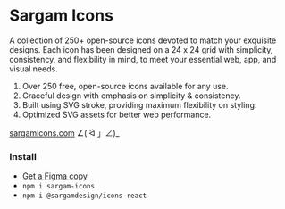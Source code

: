# Sargam Icons
A collection of 250+ open-source icons devoted to match your exquisite designs. Each icon has been designed on a 24 x 24 grid with simplicity, consistency, and flexibility in mind, to meet your essential web, app, and visual needs.

1. Over 250 free, open-source icons available for any use.
2. Graceful design with emphasis on simplicity & consistency.
3. Built using SVG stroke, providing maximum flexibility on styling.
4. Optimized SVG assets for better web performance.

[sargamicons.com](https://sargamicons.com/) ∠( ᐛ 」∠)_

### Install
- [Get a Figma copy](https://www.figma.com/community/file/1152296792728333709)
- `npm i sargam-icons`
- `npm i @sargamdesign/icons-react`